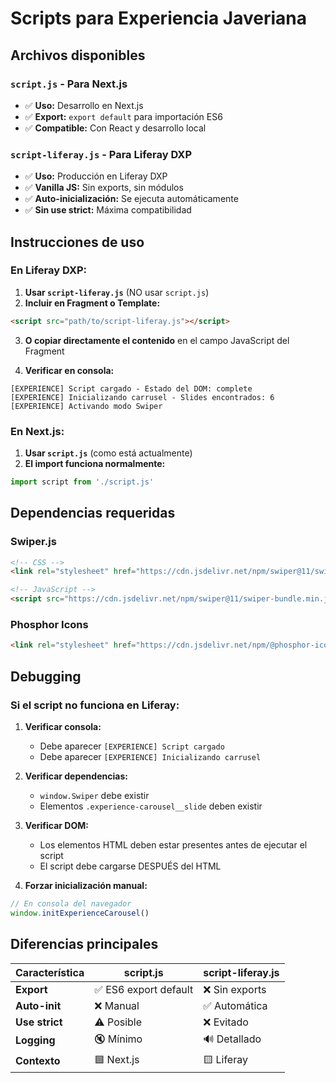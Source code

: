 # Scripts para Experiencia Javeriana

## Archivos disponibles

### `script.js` - Para Next.js

- ✅ **Uso:** Desarrollo en Next.js
- ✅ **Export:** `export default` para importación ES6
- ✅ **Compatible:** Con React y desarrollo local

### `script-liferay.js` - Para Liferay DXP

- ✅ **Uso:** Producción en Liferay DXP
- ✅ **Vanilla JS:** Sin exports, sin módulos
- ✅ **Auto-inicialización:** Se ejecuta automáticamente
- ✅ **Sin use strict:** Máxima compatibilidad

## Instrucciones de uso

### En Liferay DXP:

1. **Usar `script-liferay.js`** (NO usar `script.js`)
2. **Incluir en Fragment o Template:**

```html
<script src="path/to/script-liferay.js"></script>
```

3. **O copiar directamente el contenido** en el campo JavaScript del Fragment

4. **Verificar en consola:**

```
[EXPERIENCE] Script cargado - Estado del DOM: complete
[EXPERIENCE] Inicializando carrusel - Slides encontrados: 6
[EXPERIENCE] Activando modo Swiper
```

### En Next.js:

1. **Usar `script.js`** (como está actualmente)
2. **El import funciona normalmente:**

```jsx
import script from './script.js'
```

## Dependencias requeridas

### Swiper.js

```html
<!-- CSS -->
<link rel="stylesheet" href="https://cdn.jsdelivr.net/npm/swiper@11/swiper-bundle.min.css" />

<!-- JavaScript -->
<script src="https://cdn.jsdelivr.net/npm/swiper@11/swiper-bundle.min.js"></script>
```

### Phosphor Icons

```html
<link rel="stylesheet" href="https://cdn.jsdelivr.net/npm/@phosphor-icons/web@2.0.3/regular/style.css" />
```

## Debugging

### Si el script no funciona en Liferay:

1. **Verificar consola:**
   - Debe aparecer `[EXPERIENCE] Script cargado`
   - Debe aparecer `[EXPERIENCE] Inicializando carrusel`

2. **Verificar dependencias:**
   - `window.Swiper` debe existir
   - Elementos `.experience-carousel__slide` deben existir

3. **Verificar DOM:**
   - Los elementos HTML deben estar presentes antes de ejecutar el script
   - El script debe cargarse DESPUÉS del HTML

4. **Forzar inicialización manual:**

```javascript
// En consola del navegador
window.initExperienceCarousel()
```

## Diferencias principales

| Característica | script.js             | script-liferay.js |
| -------------- | --------------------- | ----------------- |
| **Export**     | ✅ ES6 export default | ❌ Sin exports    |
| **Auto-init**  | ❌ Manual             | ✅ Automática     |
| **Use strict** | ⚠️ Posible            | ❌ Evitado        |
| **Logging**    | 🔇 Mínimo             | 🔊 Detallado      |
| **Contexto**   | 🟦 Next.js            | 🟨 Liferay        |
